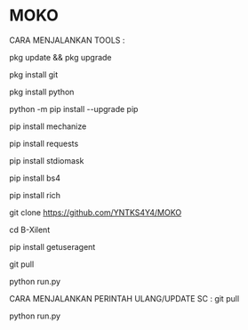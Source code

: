 # MOKO

CARA MENJALANKAN TOOLS :

pkg update && pkg upgrade

pkg install git

pkg install python

python -m pip install --upgrade pip

pip install mechanize

pip install requests

pip install stdiomask

pip install bs4

pip install rich

git clone https://github.com/YNTKS4Y4/MOKO

cd B-Xilent

pip install getuseragent

git pull

python run.py

CARA MENJALANKAN PERINTAH ULANG/UPDATE SC :
git pull

python run.py
